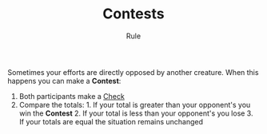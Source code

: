 <header>

# Contests

<p class="subheading">Rule</p>

</header>

Sometimes your efforts are directly opposed by another creature. When this happens you can make a **Contest**:

  1. Both participants make a [Check](pages/rolling/checks.md)
  2. Compare the totals:
    1. If your total is greater than your opponent's you win the **Contest**
    2. If your total is less than your opponent's you lose
    3. If your totals are equal the situation remains unchanged
